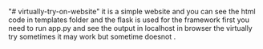 "# virtually-try-on-website" 
it is a simple website and you can see the html code in templates folder and the flask is used for the framework 
first you need to run app.py and see the output in localhost in browser
the virtually try sometimes it may work but sometime doesnot .
